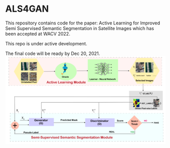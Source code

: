 # ALS4GAN
This repository contains code for the paper: Active Learning for Improved Semi Supervised Semantic Segmentation in Satellite Images which has been accepted at WACV 2022.

This repo is under active development. 

The final code will be ready by Dec 20, 2021.
![Network Architecture](assets/architecture_diagram.png)
